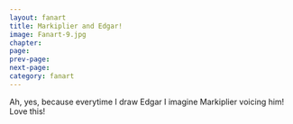 ```yaml
---
layout: fanart
title: Markiplier and Edgar!
image: Fanart-9.jpg
chapter: 
page: 
prev-page:
next-page: 
category: fanart
---
```

Ah, yes, because everytime I draw Edgar I imagine Markiplier voicing him! Love this!



